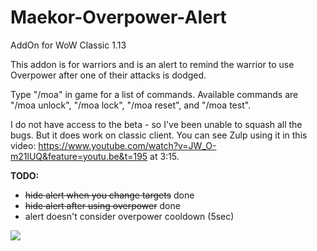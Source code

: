 # Maekor-Overpower-Alert
AddOn for WoW Classic 1.13

This addon is for warriors and is an alert to remind the warrior to use Overpower after one of their attacks is dodged.

Type "/moa" in game for a list of commands. Available commands are "/moa unlock", "/moa lock", "/moa reset", and "/moa test".

I do not have access to the beta - so I've been unable to squash all the bugs. But it does work on classic client. You can see Zulp using it in this video: https://www.youtube.com/watch?v=JW_O-m21lUQ&feature=youtu.be&t=195 at 3:15.

<b>TODO:</b>
- <del> hide alert when you change targets</del> done
- <del> hide alert after using overpower</del> done
- alert doesn't consider overpower cooldown (5sec)

<img src="https://i.imgur.com/dPvpApb.png">
